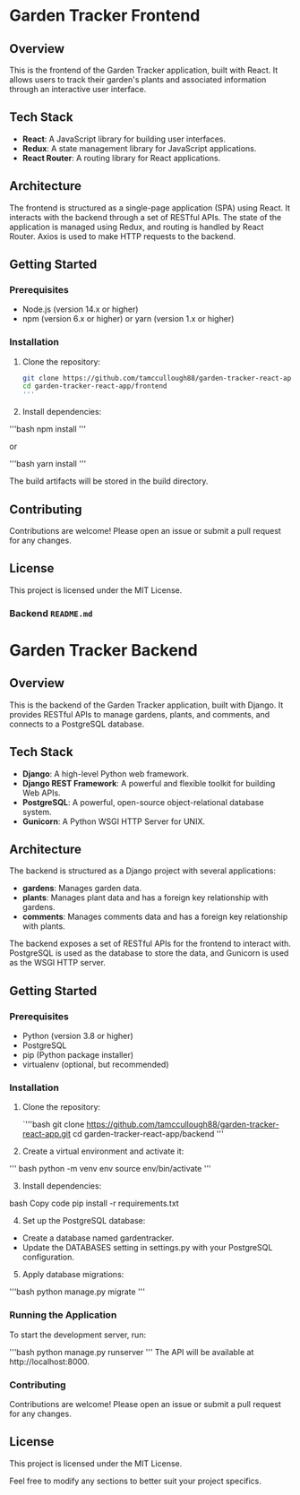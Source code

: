 # Garden Tracker Frontend

## Overview

This is the frontend of the Garden Tracker application, built with React. It allows users to track their garden's plants and associated information through an interactive user interface.

## Tech Stack

- **React**: A JavaScript library for building user interfaces.
- **Redux**: A state management library for JavaScript applications.
- **React Router**: A routing library for React applications.

## Architecture

The frontend is structured as a single-page application (SPA) using React. It interacts with the backend through a set of RESTful APIs. The state of the application is managed using Redux, and routing is handled by React Router. Axios is used to make HTTP requests to the backend.

## Getting Started

### Prerequisites

- Node.js (version 14.x or higher)
- npm (version 6.x or higher) or yarn (version 1.x or higher)

### Installation

1. Clone the repository:

   ```bash
   git clone https://github.com/tamccullough88/garden-tracker-react-app.git
   cd garden-tracker-react-app/frontend
   '''

2. Install dependencies:

  '''bash
  npm install
  '''

  or

  '''bash
  yarn install
  '''

The build artifacts will be stored in the build directory.


## Contributing
Contributions are welcome! Please open an issue or submit a pull request for any changes.


## License
This project is licensed under the MIT License.


### Backend `README.md`


# Garden Tracker Backend

## Overview

This is the backend of the Garden Tracker application, built with Django. It provides RESTful APIs to manage gardens, plants, and comments, and connects to a PostgreSQL database.

## Tech Stack

- **Django**: A high-level Python web framework.
- **Django REST Framework**: A powerful and flexible toolkit for building Web APIs.
- **PostgreSQL**: A powerful, open-source object-relational database system.
- **Gunicorn**: A Python WSGI HTTP Server for UNIX.

## Architecture

The backend is structured as a Django project with several applications:
- **gardens**: Manages garden data.
- **plants**: Manages plant data and has a foreign key relationship with gardens.
- **comments**: Manages comments data and has a foreign key relationship with plants.

The backend exposes a set of RESTful APIs for the frontend to interact with. PostgreSQL is used as the database to store the data, and Gunicorn is used as the WSGI HTTP server.

## Getting Started

### Prerequisites

- Python (version 3.8 or higher)
- PostgreSQL
- pip (Python package installer)
- virtualenv (optional, but recommended)

### Installation

1. Clone the repository:

   `'''bash
   git clone https://github.com/tamccullough88/garden-tracker-react-app.git
   cd garden-tracker-react-app/backend
  '''

2. Create a virtual environment and activate it:


  ''' bash
  python -m venv env
  source env/bin/activate
  '''

3. Install dependencies:

  bash
  Copy code
  pip install -r requirements.txt

4. Set up the PostgreSQL database:

- Create a database named gardentracker.
- Update the DATABASES setting in settings.py with your PostgreSQL configuration.

5. Apply database migrations:

'''bash
python manage.py migrate
'''

### Running the Application
To start the development server, run:

'''bash
python manage.py runserver
'''
The API will be available at http://localhost:8000.

### Contributing
Contributions are welcome! Please open an issue or submit a pull request for any changes.

## License
This project is licensed under the MIT License.


Feel free to modify any sections to better suit your project specifics.













